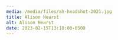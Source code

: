 ```yaml
---
media: /media/files/ah-headshot-2021.jpg
title: Alison Hearst
alt: Alison Hearst
date: 2023-02-15T13:10:00-0500
---
```

